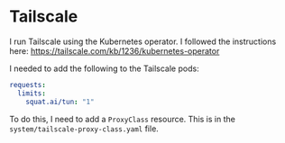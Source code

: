# Tailscale

I run Tailscale using the Kubernetes operator. I followed the instructions here: https://tailscale.com/kb/1236/kubernetes-operator

I needed to add the following to the Tailscale pods:

``` yaml
requests:
  limits:
    squat.ai/tun: "1"
```

To do this, I need to add a `ProxyClass` resource. This is in the `system/tailscale-proxy-class.yaml` file.

